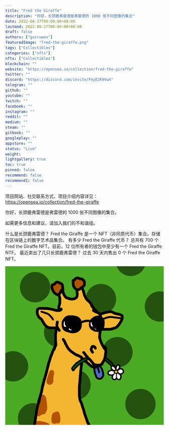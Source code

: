 ```yaml
---
title: "Fred the Giraffe"
description: "你好，长颈鹿弗雷德是弗雷德的 1000 张不同图像的集合"
date: 2022-08-27T00:00:00+08:00
lastmod: 2022-08-27T00:00:00+08:00
draft: false
authors: ["guiruwen"]
featuredImage: "fred-the-giraffe.png"
tags: ["Collectibles"]
categories: ["nfts"]
nfts: ["Collectibles"]
blockchain: ""
website: "https://opensea.io/collection/fred-the-giraffe"
twitter: ""
discord: "https://discord.com/invite/FeyE2K9VwX"
telegram: ""
github: ""
youtube: ""
twitch: ""
facebook: ""
instagram: ""
reddit: ""
medium: ""
steam: ""
gitbook: ""
googleplay: ""
appstore: ""
status: "Live"
weight: 
lightgallery: true
toc: true
pinned: false
recommend: false
recommend1: false
---
```

项目网站、社交联系方式、项目介绍内容详见：https://opensea.io/collection/fred-the-giraffe

你好，长颈鹿弗雷德是弗雷德的 1000 张不同图像的集合。

如需更多信息和建议，请加入我们的不和谐组。

什么是长颈鹿弗雷德？
Fred the Giraffe 是一个 NFT（非同质代币）集合。存储在区块链上的数字艺术品集合。
有多少 Fred the Giraffe 代币？
总共有 700 个 Fred the Giraffe NFT。目前，12 位所有者的钱包中至少有一个 Fred the Giraffe NTF。
最近卖出了几只长颈鹿弗雷德？
过去 30 天内售出 0 个 Fred the Giraffe NFT。

![nft](01.png)

